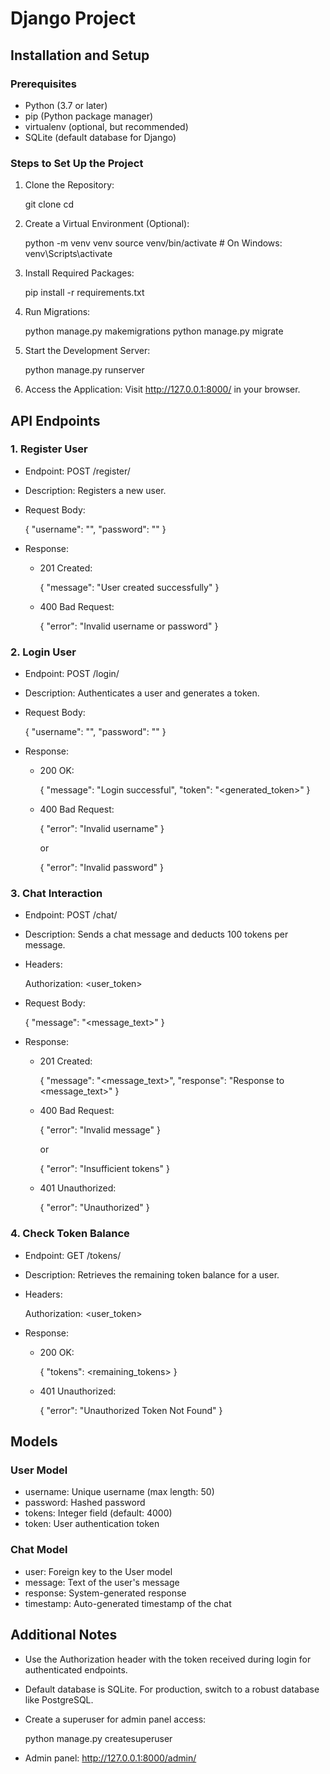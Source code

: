 # Django Project

## Installation and Setup

### Prerequisites
- Python (3.7 or later)
- pip (Python package manager)
- virtualenv (optional, but recommended)
- SQLite (default database for Django)

### Steps to Set Up the Project
1. Clone the Repository:
   
   git clone <repository-url>
   cd <repository-name>
   

2. Create a Virtual Environment (Optional):
   
   python -m venv venv
   source venv/bin/activate  # On Windows: venv\Scripts\activate
   

3. Install Required Packages:
   
   pip install -r requirements.txt
   

4. Run Migrations:
   
   python manage.py makemigrations
   python manage.py migrate
   

5. Start the Development Server:
   
   python manage.py runserver
   

6. Access the Application:
   Visit http://127.0.0.1:8000/ in your browser.

## API Endpoints

### 1. Register User
   - Endpoint: POST /register/
   - Description: Registers a new user.
   - Request Body:
     
     {
         "username": "<username>",
         "password": "<password>"
     }
     
   - Response:
     - 201 Created:
       
       {
           "message": "User created successfully"
       }
       
     - 400 Bad Request:
       
       {
           "error": "Invalid username or password"
       }
       

### 2. Login User
   - Endpoint: POST /login/
   - Description: Authenticates a user and generates a token.
   - Request Body:
     
     {
         "username": "<username>",
         "password": "<password>"
     }
     
   - Response:
     - 200 OK:
       
       {
           "message": "Login successful",
           "token": "<generated_token>"
       }
       
     - 400 Bad Request:
       
       {
           "error": "Invalid username"
       }
       
       or
       
       {
           "error": "Invalid password"
       }
       

### 3. Chat Interaction
   - Endpoint: POST /chat/
   - Description: Sends a chat message and deducts 100 tokens per message.
   - Headers:
     

     Authorization: <user_token>
     
   - Request Body:
     
     {
         "message": "<message_text>"
     }
     
   - Response:
     - 201 Created:
       
       {
           "message": "<message_text>",
           "response": "Response to <message_text>"
       }
       
     - 400 Bad Request:
       
       {
           "error": "Invalid message"
       }
       
       or
       
       {
           "error": "Insufficient tokens"
       }
       
     - 401 Unauthorized:
       
       {
           "error": "Unauthorized"
       }
       

### 4. Check Token Balance
   - Endpoint: GET /tokens/
   - Description: Retrieves the remaining token balance for a user.
   - Headers:
     

     Authorization: <user_token>
     
   - Response:
     - 200 OK:
       
       {
           "tokens": <remaining_tokens>
       }
       
     - 401 Unauthorized:
       
       {
           "error": "Unauthorized Token Not Found"
       }
       

## Models

### User Model
- username: Unique username (max length: 50)
- password: Hashed password
- tokens: Integer field (default: 4000)
- token: User authentication token

### Chat Model
- user: Foreign key to the User model
- message: Text of the user's message
- response: System-generated response
- timestamp: Auto-generated timestamp of the chat

## Additional Notes
- Use the Authorization header with the token received during login for authenticated endpoints.
- Default database is SQLite. For production, switch to a robust database like PostgreSQL.
- Create a superuser for admin panel access:
  
  python manage.py createsuperuser
  
- Admin panel: http://127.0.0.1:8000/admin/